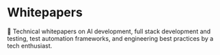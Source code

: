 # Whitepapers
📄 Technical whitepapers on AI development, full stack development and testing, test automation frameworks, and engineering best practices by a tech enthusiast.
